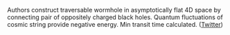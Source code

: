 
Authors construct traversable wormhole in asymptotically flat 4D space by connecting pair of oppositely charged black holes. Quantum fluctuations of cosmic string provide negative energy. Min transit time calculated. ([Twitter](https://twitter.com/JoshuahHeath/status/1160921801490178049))

